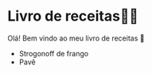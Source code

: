 # Livro de receitas:man_cook:

Olá! Bem vindo ao meu livro de receitas :wave:

- Strogonoff de frango
- Pavê
